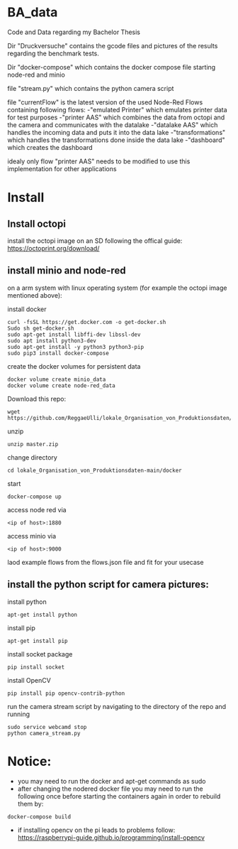 # BA_data
Code and Data regarding my Bachelor Thesis

Dir "Druckversuche" contains the gcode files and pictures of the results regarding the benchmark tests.

Dir "docker-compose" which contains the docker compose file starting node-red and minio

file "stream.py" which contains the python camera script

file "currentFlow" is the latest version of the used Node-Red Flows containing following flows:
  -"emulated Printer" which emulates printer data for test purposes
  -"printer AAS" which combines the data from octopi and the camera and communicates with the datalake
  -"datalake AAS" which handles the incoming data and puts it into the data lake
  -"transformations" which handles the transformations done inside the data lake
  -"dashboard" which creates the dashboard

idealy only flow "printer AAS" needs to be modified to use this implementation for other applications

# Install
  ## Install octopi
  
  install the octopi image on an SD following the offical guide: https://octoprint.org/download/
  
  ## install minio and node-red
  
  on a arm system with linux operating system (for example the octopi image mentioned above):
  
  install docker
  
    curl -fsSL https://get.docker.com -o get-docker.sh
    ‍Sudo sh get-docker.sh
    sudo apt-get install libffi-dev libssl-dev
    sudo apt install python3-dev
    sudo apt-get install -y python3 python3-pip
    sudo pip3 install docker-compose
    
  create the docker volumes for persistent data
  
    docker volume create minio_data
    docker volume create node-red_data
  
  Download this repo:
  
    wget https://github.com/ReggaeUlli/lokale_Organisation_von_Produktionsdaten/archive/refs/heads/main.zip
  
  unzip
    
    unzip master.zip
  
  change directory
    
    cd lokale_Organisation_von_Produktionsdaten-main/docker
   
   start
   
    docker-compose up
    
   access node red via 
   
    <ip of host>:1880
   
   access minio via
   
    <ip of host>:9000
    
   laod example flows from the flows.json file and fit for your usecase
   
   ## install the python script for camera pictures:
      
   install python
    
    apt-get install python
    
   install pip
   
    apt-get install pip
   
   install socket package
   
    pip install socket
   
   install OpenCV 
   
    pip install pip opencv-contrib-python
   
   run the camera stream script by navigating to the directory of the repo and running
    
    sudo service webcamd stop
    python camera_stream.py
      
# Notice:
    
   - you may need to run the docker and apt-get commands as sudo
   - after changing the nodered docker file you may need to run the following once before starting the containers again in order to rebuild them by:

    docker-compose build
  
   - if installing opencv on the pi leads to problems follow: https://raspberrypi-guide.github.io/programming/install-opencv
      
